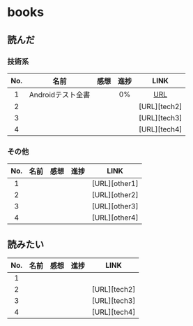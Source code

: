 # books

## 読んだ
### 技術系
|No.| 名前 | 感想 | 進捗 | LINK |
|:-:|:---:|:---:|:---:|:---:|
|1|Androidテスト全書 | |0% |[URL][tech1]|
|2|| | |[URL][tech2]|
|3|| | |[URL][tech3]|
|4|| | |[URL][tech4]|



### その他
|No.| 名前 | 感想 | 進捗 | LINK |
|:-:|:---:|:---:|:---:|:---:|
|1| | | |[URL][other1] |
|2|| | |[URL][other2]|
|3|| | |[URL][other3]|
|4|| | |[URL][other4]|

## 読みたい
|No.| 名前 | 感想 | 進捗 | LINK |
|:-:|:---:|:---:|:---:|:---:|
|1| | | | |
|2|| | |[URL][tech2]|
|3|| | |[URL][tech3]|
|4|| | |[URL][tech4]|


[tech1]:https://www.amazon.co.jp/dp/490942704X/ref=cm_sw_r_tw_dp_i4beGbFSHQ3P8
